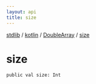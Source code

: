 ```yaml
---
layout: api
title: size
---
```

[stdlib](../../index.md) / [kotlin](../index.md) / [DoubleArray](index.md) / [size](size.md)

# size

```
public val size: Int
```

